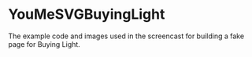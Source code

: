 # YouMeSVGBuyingLight
The example code and images used in the screencast for building a fake page for Buying Light.
